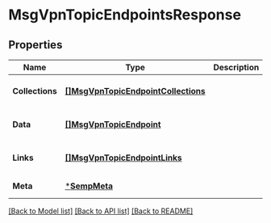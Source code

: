 # MsgVpnTopicEndpointsResponse

## Properties
Name | Type | Description | Notes
------------ | ------------- | ------------- | -------------
**Collections** | [**[]MsgVpnTopicEndpointCollections**](MsgVpnTopicEndpointCollections.md) |  | [optional] [default to null]
**Data** | [**[]MsgVpnTopicEndpoint**](MsgVpnTopicEndpoint.md) |  | [optional] [default to null]
**Links** | [**[]MsgVpnTopicEndpointLinks**](MsgVpnTopicEndpointLinks.md) |  | [optional] [default to null]
**Meta** | [***SempMeta**](SempMeta.md) |  | [default to null]

[[Back to Model list]](../README.md#documentation-for-models) [[Back to API list]](../README.md#documentation-for-api-endpoints) [[Back to README]](../README.md)

